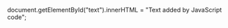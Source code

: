 <script src="https://code.jquery.com/jquery-3.2.1.min.js"></script>
<script src="https://github.com/bhupendrasinghnegi/noname/blob/master/scripts/demo.js"></script>
 
<div id="text"></div>

document.getElementById("text").innerHTML = "Text added by JavaScript code";
